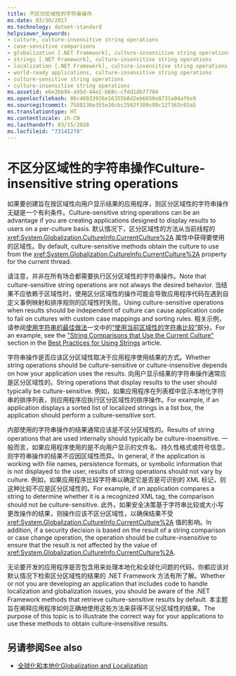 ```yaml
---
title: 不区分区域性的字符串操作
ms.date: 03/30/2017
ms.technology: dotnet-standard
helpviewer_keywords:
- culture, culture-insensitive string operations
- case-sensitive comparisons
- globalization [.NET Framework], culture-insensitive string operations
- strings [.NET Framework], culture-insensitive string operations
- localization [.NET Framework], culture-insensitive string operations
- world-ready applications, culture-insensitive string operations
- culture-sensitive string operations
- culture-insensitive string operations
ms.assetid: e6e2bb94-a95d-44e2-b68c-cfdd1db77784
ms.openlocfilehash: 06c46033936e16355b8d2eb6650e8731a04af6e9
ms.sourcegitcommit: 7588136e355e10cbc2582f389c90c127363c02a5
ms.translationtype: HT
ms.contentlocale: zh-CN
ms.lasthandoff: 03/15/2020
ms.locfileid: "73141278"
---
```

# <a name="culture-insensitive-string-operations"></a><span data-ttu-id="8c2f9-102">不区分区域性的字符串操作</span><span class="sxs-lookup"><span data-stu-id="8c2f9-102">Culture-insensitive string operations</span></span>

<span data-ttu-id="8c2f9-103">如果要创建旨在按区域性向用户显示结果的应用程序，则区分区域性的字符串操作无疑是一个有利条件。</span><span class="sxs-lookup"><span data-stu-id="8c2f9-103">Culture-sensitive string operations can be an advantage if you are creating applications designed to display results to users on a per-culture basis.</span></span> <span data-ttu-id="8c2f9-104">默认情况下，区分区域性的方法从当前线程的 <xref:System.Globalization.CultureInfo.CurrentCulture%2A> 属性中获得要使用的区域性。</span><span class="sxs-lookup"><span data-stu-id="8c2f9-104">By default, culture-sensitive methods obtain the culture to use from the <xref:System.Globalization.CultureInfo.CurrentCulture%2A> property for the current thread.</span></span>

<span data-ttu-id="8c2f9-105">请注意，并非在所有场合都需要执行区分区域性的字符串操作。</span><span class="sxs-lookup"><span data-stu-id="8c2f9-105">Note that culture-sensitive string operations are not always the desired behavior.</span></span> <span data-ttu-id="8c2f9-106">当结果不应依赖于区域性时，使用区分区域性的操作可能会导致应用程序代码在遇到自定义事例映射和排序规则的区域性时失败。</span><span class="sxs-lookup"><span data-stu-id="8c2f9-106">Using culture-sensitive operations when results should be independent of culture can cause application code to fail on cultures with custom case mappings and sorting rules.</span></span> <span data-ttu-id="8c2f9-107">相关示例，请参阅[使用字符串的最佳做法](../../../docs/standard/base-types/best-practices-strings.md)一文中的[“使用当前区域性的字符串比较”](../../../docs/standard/base-types/best-practices-strings.md#string-comparisons-that-use-the-current-culture)部分。</span><span class="sxs-lookup"><span data-stu-id="8c2f9-107">For an example, see the ["String Comparisons that Use the Current Culture"](../../../docs/standard/base-types/best-practices-strings.md#string-comparisons-that-use-the-current-culture) section in the [Best Practices for Using Strings](../../../docs/standard/base-types/best-practices-strings.md) article.</span></span>

<span data-ttu-id="8c2f9-108">字符串操作是否应该区分区域性取决于应用程序使用结果的方式。</span><span class="sxs-lookup"><span data-stu-id="8c2f9-108">Whether string operations should be culture-sensitive or culture-insensitive depends on how your application uses the results.</span></span> <span data-ttu-id="8c2f9-109">向用户显示结果的字符串操作通常应是区分区域性的。</span><span class="sxs-lookup"><span data-stu-id="8c2f9-109">String operations that display results to the user should typically be culture-sensitive.</span></span> <span data-ttu-id="8c2f9-110">例如，如果应用程序在列表框中显示本地化字符串的排序列表，则应用程序应执行区分区域性的排序操作。</span><span class="sxs-lookup"><span data-stu-id="8c2f9-110">For example, if an application displays a sorted list of localized strings in a list box, the application should perform a culture-sensitive sort.</span></span>

<span data-ttu-id="8c2f9-111">内部使用的字符串操作的结果通常应该是不区分区域性的。</span><span class="sxs-lookup"><span data-stu-id="8c2f9-111">Results of string operations that are used internally should typically be culture-insensitive.</span></span> <span data-ttu-id="8c2f9-112">一般而言，如果应用程序使用的是不向用户显示的文件名、持久性格式或符号信息，则字符串操作的结果不应因区域性而异。</span><span class="sxs-lookup"><span data-stu-id="8c2f9-112">In general, if the application is working with file names, persistence formats, or symbolic information that is not displayed to the user, results of string operations should not vary by culture.</span></span> <span data-ttu-id="8c2f9-113">例如，如果应用程序比较字符串以确定它是否是可识别的 XML 标记，则这种比较不应是区分区域性的。</span><span class="sxs-lookup"><span data-stu-id="8c2f9-113">For example, if an application compares a string to determine whether it is a recognized XML tag, the comparison should not be culture-sensitive.</span></span> <span data-ttu-id="8c2f9-114">此外，如果安全决策基于字符串比较或大小写更改操作的结果，则操作应该不区分区域性，以确保结果不受 <xref:System.Globalization.CultureInfo.CurrentCulture%2A> 值的影响。</span><span class="sxs-lookup"><span data-stu-id="8c2f9-114">In addition, if a security decision is based on the result of a string comparison or case change operation, the operation should be culture-insensitive to ensure that the result is not affected by the value of <xref:System.Globalization.CultureInfo.CurrentCulture%2A>.</span></span>

<span data-ttu-id="8c2f9-115">无论要开发的应用程序是否包含用来处理本地化和全球化问题的代码，你都应该对默认情况下检索区分区域性的结果的 .NET Framework 方法有所了解。</span><span class="sxs-lookup"><span data-stu-id="8c2f9-115">Whether or not you are developing an application that includes code to handle localization and globalization issues, you should be aware of the .NET Framework methods that retrieve culture-sensitive results by default.</span></span> <span data-ttu-id="8c2f9-116">本主题旨在阐释应用程序如何正确地使用这些方法来获得不区分区域性的结果。</span><span class="sxs-lookup"><span data-stu-id="8c2f9-116">The purpose of this topic is to illustrate the correct way for your applications to use these methods to obtain culture-insensitive results.</span></span>

## <a name="see-also"></a><span data-ttu-id="8c2f9-117">另请参阅</span><span class="sxs-lookup"><span data-stu-id="8c2f9-117">See also</span></span>

- [<span data-ttu-id="8c2f9-118">全球化和本地化</span><span class="sxs-lookup"><span data-stu-id="8c2f9-118">Globalization and Localization</span></span>](../../../docs/standard/globalization-localization/index.md)
